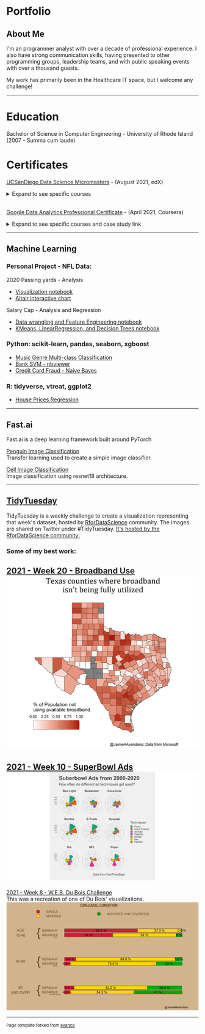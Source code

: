 # Portfolio

## About Me
I'm an programmer analyst with over a decade of professional experience. I also have strong communication skills, having presented to other programming groups, leadership teams, and with public speaking events with over a thousand guests.
  
My work has primarily been in the Healthcare IT space, but I welcome any challenge!

---

# Education
Bachelor of Science in Computer Engineering - University of Rhode Island (2007 - Summa cum laude)

# Certificates
[UCSanDiego Data Science Micromasters](https://credentials.edx.org/credentials/7aa27c4f943346b3865a799aacfbf27e/) - (August 2021, edX)
<details>
  <summary>Expand to see specific courses</summary><p>

 1. <a href="https://courses.edx.org/certificates/da17d8e0df364859a85181bc79ea9a2a">DSE200x: Python for Data Science</a><br>
 2. <a href="https://courses.edx.org/certificates/d86ce6a202014fa2be6dd202fd61ae97">DSE210x: Probability and Statistics in Data Science using Python</a><br>
 3. <a href="https://courses.edx.org/certificates/d11ae755b6414c849f9fe874fc6cc828">DSE220x: Machine Learning Fundamentals</a><br>
 4. <a href="https://courses.edx.org/certificates/aebbe00b9d7144c1b008b7a7f187af42">DSE230x: Big Data Analytics Using Spark</a><br>

</p></details>

<br>  

[Google Data Analytics Professional Certificate](https://www.coursera.org/account/accomplishments/professional-cert/ERNRAEC8T8P4) - (April 2021, Coursera)
<details>
  <summary>Expand to see specific courses and case study link</summary><p>

 1. <a href="https://www.coursera.org/account/accomplishments/verify/FXWZCFTDW5ET">Foundations: Data, Data, Everywhere</a><br>
 2. <a href="https://www.coursera.org/account/accomplishments/verify/NBAWCUKFTHLW">Ask Questions to Make Data-Driven Decisions</a><br>
 3. <a href="https://www.coursera.org/account/accomplishments/verify/BJ5PT5KYBAZ6">Prepare Data for Exploration</a><br>
 4. <a href="https://www.coursera.org/account/accomplishments/verify/LGDN2JNTXYAQ">Process Data from Dirty to Clean</a><br>
 5. <a href="https://www.coursera.org/account/accomplishments/verify/QXFZMPAQFZWZ">Analyze Data to Answer Questions</a><br>
 6. <a href="https://www.coursera.org/account/accomplishments/verify/EUVPCTJ5WNNG">Share Data Through the Art of Visualization</a><br>
 7. <a href="https://www.coursera.org/account/accomplishments/verify/V4GBCRG3CRVB">Data Analysis with R Programming</a><br>
 8. <a href="https://www.coursera.org/account/accomplishments/verify/RL6SSXP9VCZX">Google Data Analytics Capstone: Complete a Case Study</a><br>
  <a href="https://javendano585.github.io/Google_Data_Analytics/CaseStudy2_Bellabeat/Bellabeat_Analysis.htm">Case Study - Fitbit Tracker Data</a><br>
                                                                                                                              
</p></details>
  
---

## Machine Learning
### Personal Project - NFL Data:  
2020 Passing yards - Analysis  
- [Visualization notebook](https://nbviewer.jupyter.org/github/javendano585/NFL_Data/blob/main/NFL_Passing.ipynb)  
- [Altair interactive chart](https://javendano585.github.io/NFL_Data/Passing_2020.html)  
  
Salary Cap - Analysis and Regression
- [Data wrangling and Feature Engineering notebook](https://nbviewer.jupyter.org/github/javendano585/NFL_Data/blob/main/Salary_Cap/Positional_Spending_Data.ipynb)
- [KMeans, LinearRegression, and Decision Trees notebook](https://nbviewer.jupyter.org/github/javendano585/NFL_Data/blob/main/Salary_Cap/Positional_Spending_Analysis.ipynb)  


### Python: scikit-learn, pandas, seaborn, xgboost  
- [Music Genre Multi-class Classification](https://www.kaggle.com/javendano585/music-genre-forests)
- [Bank SVM - nbviewer](https://nbviewer.jupyter.org/github/javendano585/SuperDataScience/blob/main/Machine_Learning_Bootcamp/Bank%20Customers.ipynb)  
- [Credit Card Fraud - Naive Bayes](https://nbviewer.jupyter.org/github/javendano585/SuperDataScience/blob/main/Machine_Learning_Bootcamp/Credit%20Card%20Fraud.ipynb)

### R: tidyverse, vtreat, ggplot2
- [House Prices Regression](https://www.kaggle.com/javendano585/house-prices-analysis)
---

## Fast.ai
Fast.ai is a deep learning framework built around PyTorch  

[Penguin Image Classification](https://github.com/javendano585/penguin_voila)  
Transfer learning used to create a simple image classifier.

[Cell Image Classification](https://www.kaggle.com/javendano585/fastai-cell-image-classification-95-8-acc)  
Image classification using resnet18 architecture.

---

## [TidyTuesday](https://github.com/javendano585/TidyTuesday)
TidyTuesday is a weekly challenge to create a visualization representing that week's dataset, hosted by [RforDataScience](https://github.com/rfordatascience/tidytuesday) community. The images are shared on Twitter under #TidyTuesday.
[It's hosted by the RforDataScience community:](https://github.com/rfordatascience/tidytuesday)

### Some of my best work:  

[2021 - Week 20 - Broadband Use](https://github.com/javendano585/TidyTuesday/tree/main/2021_Week_20)  
<img src="https://github.com/javendano585/TidyTuesday/blob/main/2021_Week_20/2021_Week_20.png?raw=true" width="600"/>
---
[2021 - Week 10 - SuperBowl Ads](https://github.com/javendano585/TidyTuesday/tree/main/2021_Week_10)  
<img src="https://github.com/javendano585/TidyTuesday/blob/main/2021_Week_10/2021_Week_10.png?raw=true" width="600"/>
---
[2021 - Week 8 - W.E.B. Du Bois Challenge](https://github.com/javendano585/TidyTuesday/tree/main/2021_Week_08)  
This was a recreation of one of Du Bois' visualizations.  
<img src="https://github.com/javendano585/TidyTuesday/blob/main/2021_Week_08/2021_Week8.png?raw=true" width="600"/>





---
<p style="font-size:11px">Page template forked from <a href="https://github.com/evanca/quick-portfolio">evanca</a></p>
<!-- Remove above link if you don't want to attibute -->
